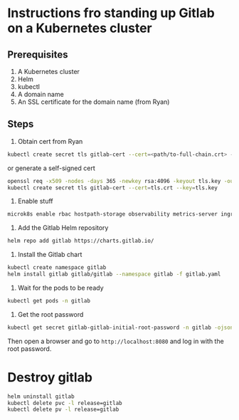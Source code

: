 

# Instructions fro standing up Gitlab on a Kubernetes cluster

## Prerequisites

1. A Kubernetes cluster
1. Helm
1. kubectl
1. A domain name
1. An SSL certificate for the domain name (from Ryan)

## Steps




1. Obtain cert from Ryan

```bash
kubectl create secret tls gitlab-cert --cert=<path/to-full-chain.crt> --key=<path/to.key>
```

or generate a self-signed cert

```bash
openssl req -x509 -nodes -days 365 -newkey rsa:4096 -keyout tls.key -out tls.crt -subj "/CN=10.1.10.33.nip.io"
kubectl create secret tls gitlab-cert --cert=tls.crt --key=tls.key
```


1. Enable stuff

```bash
microk8s enable rbac hostpath-storage observability metrics-server ingress
```


1. Add the Gitlab Helm repository

```bash
helm repo add gitlab https://charts.gitlab.io/
```


1. Install the Gitlab chart

```bash
kubectl create namespace gitlab
helm install gitlab gitlab/gitlab --namespace gitlab -f gitlab.yaml
```

1. Wait for the pods to be ready

```bash
kubectl get pods -n gitlab
```

1. Get the root password

```bash
kubectl get secret gitlab-gitlab-initial-root-password -n gitlab -ojsonpath='{.data.password}' | base64 --decode ; echo
```


Then open a browser and go to `http://localhost:8080` and log in with the root password.






# Destroy gitlab 

```bash
helm uninstall gitlab
kubectl delete pvc -l release=gitlab
kubectl delete pv -l release=gitlab
```
